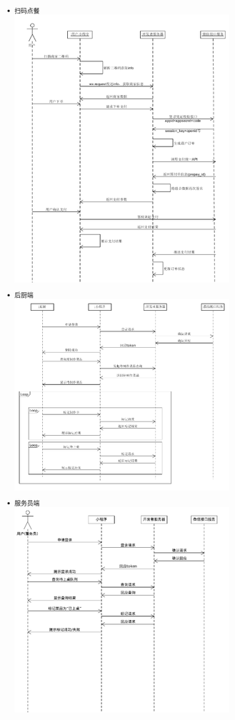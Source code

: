- 扫码点餐
![扫码点餐](./seq_pics/扫码点餐%20by%2015331205.png)

- 后厨端
![后厨端](./seq_pics/后厨%20by%2015331038.png)

- 服务员端
![服务员端](./seq_pics/服务员%20by%2015331224.png)
